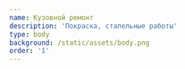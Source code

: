 ```yaml
---
name: Кузовной ремонт
description: 'Покраска, стапельные работы'
type: body
background: /static/assets/body.png
order: '1'
---
```


